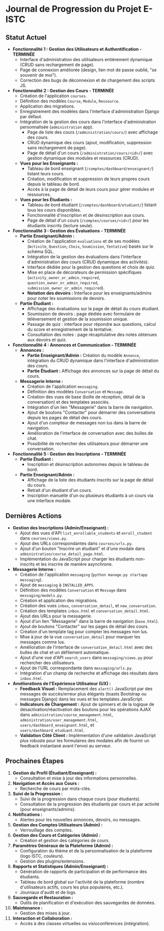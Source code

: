 # Journal de Progression du Projet E-ISTC

## Statut Actuel
- **Fonctionnalité 1 : Gestion des Utilisateurs et Authentification - TERMINÉE**
    - Interface d'administration des utilisateurs entièrement dynamique (CRUD sans rechargement de page).
    - Page de connexion améliorée (design, lien mot de passe oublié, "se souvenir de moi").
    - Correction des bugs de déconnexion et de chargement des scripts JS.
- **Fonctionnalité 2 : Gestion des Cours - TERMINÉE**
    - Création de l'application `courses`.
    - Définition des modèles `Course`, `Module`, `Ressource`.
    - Application des migrations.
    - Enregistrement des modèles dans l'interface d'administration Django par défaut.
    - Intégration de la gestion des cours dans l'interface d'administration personnalisée (`administration` app).
        - Page de liste des cours (`/administration/cours/`) avec affichage des cours.
        - CRUD dynamique des cours (ajout, modification, suppression sans rechargement de page).
        - Page de détail d'un cours (`/administration/cours/<id>/`) avec gestion dynamique des modules et ressources (CRUD).
    - **Vues pour les Enseignants :**
        - Tableau de bord enseignant (`/comptes/dashboard/enseignant/`) listant leurs cours.
        - Création, modification et suppression de leurs propres cours depuis le tableau de bord.
        - Accès à la page de détail de leurs cours pour gérer modules et ressources.
    - **Vues pour les Étudiants :**
        - Tableau de bord étudiant (`/comptes/dashboard/etudiant/`) listant tous les cours disponibles.
        - Fonctionnalité d'inscription et de désinscription aux cours.
        - Page de détail d'un cours (`/comptes/courses/<id>/`) pour les étudiants inscrits (lecture seule).
- **Fonctionnalité 3 : Gestion des Évaluations - TERMINÉE**
    - **Partie Enseignant/Admin :**
        - Création de l'application `evaluations` et de ses modèles (`Activite`, `Question`, `Choix`, `Soumission`, `Tentative`) basés sur le schéma SQL.
        - Intégration de la gestion des évaluations dans l'interface d'administration des cours (CRUD dynamique des activités).
        - Interface dédiée pour la gestion des questions et choix de quiz.
        - Mise en place de décorateurs de permission spécifiques (`activity_owner_or_admin_required`, `question_owner_or_admin_required`, `submission_owner_or_admin_required`).
        - **Notation des devoirs :** Interface pour les enseignants/admins pour noter les soumissions de devoirs.
    - **Partie Étudiant :**
        - Affichage des évaluations sur la page de détail du cours étudiant.
        - Soumission de devoirs : page dédiée avec formulaire de téléversement et gestion de la soumission unique.
        - Passage de quiz : interface pour répondre aux questions, calcul du score et enregistrement de la tentative.
        - Consultation des notes : page récapitulative des notes obtenues aux devoirs et quiz.
- **Fonctionnalité 4 : Annonces et Communication - TERMINÉE**
    - **Annonces :**
        - **Partie Enseignant/Admin :** Création du modèle `Annonce`, intégration du CRUD dynamique dans l'interface d'administration des cours.
        - **Partie Étudiant :** Affichage des annonces sur la page de détail du cours.
    - **Messagerie Interne :**
        - Création de l'application `messaging`.
        - Définition des modèles `Conversation` et `Message`.
        - Création des vues de base (boîte de réception, détail de la conversation) et des templates associés.
        - Intégration d'un lien "Messagerie" dans la barre de navigation.
        - Ajout de boutons "Contacter" pour démarrer des conversations depuis les pages de détail des cours.
        - Ajout d'un compteur de messages non lus dans la barre de navigation.
        - Amélioration de l'interface de conversation avec des bulles de chat.
        - Possibilité de rechercher des utilisateurs pour démarrer une conversation.
- **Fonctionnalité 5 : Gestion des Inscriptions - TERMINÉE**
    - **Partie Étudiant :**
        - Inscription et désinscription autonomes depuis le tableau de bord.
    - **Partie Enseignant/Admin :**
        - Affichage de la liste des étudiants inscrits sur la page de détail du cours.
        - Retrait d'un étudiant d'un cours.
        - Inscription manuelle d'un ou plusieurs étudiants à un cours via une interface modale.

## Dernières Actions
- **Gestion des Inscriptions (Admin/Enseignant) :**
    - Ajout des vues d'API `list_enrollable_students` et `enroll_student` dans `courses/views.py`.
    - Ajout des URLs correspondantes dans `courses/urls.py`.
    - Ajout d'un bouton "Inscrire un étudiant" et d'une modale dans `administration/course_detail_page.html`.
    - Implémentation du JavaScript pour charger les étudiants non-inscrits et les inscrire de manière asynchrone.
- **Messagerie Interne :**
    - Création de l'application `messaging` (`python manage.py startapp messaging`).
    - Ajout de `messaging` à `INSTALLED_APPS`.
    - Définition des modèles `Conversation` et `Message` dans `messaging/models.py`.
    - Création et application des migrations.
    - Création des vues `inbox`, `conversation_detail`, et `new_conversation`.
    - Création des templates `inbox.html` et `conversation_detail.html`.
    - Ajout des URLs pour la messagerie.
    - Ajout d'un lien "Messagerie" dans la barre de navigation (`base.html`).
    - Ajout de boutons "Contacter" sur les pages de détail des cours.
    - Création d'un template tag pour compter les messages non lus.
    - Mise à jour de la vue `conversation_detail` pour marquer les messages comme lus.
    - Amélioration de l'interface de `conversation_detail.html` avec des bulles de chat et un défilement automatique.
    - Ajout d'une vue d'API `search_users` dans `messaging/views.py` pour rechercher des utilisateurs.
    - Ajout de l'URL correspondante dans `messaging/urls.py`.
    - Intégration d'un champ de recherche et affichage des résultats dans `inbox.html`.
- **Améliorations de l'Expérience Utilisateur (UX) :**
    - **Feedback Visuel :** Remplacement des `alert()` JavaScript par des messages de succès/erreur plus élégants (toasts Bootstrap ou messages Django) dans les vues et les templates JavaScript.
    - **Indicateurs de Chargement :** Ajout de spinners et de la logique de désactivation/réactivation des boutons pour les opérations AJAX dans `administration/course_management.html`, `administration/user_management.html`, `users/dashboard_enseignant.html`, et `users/dashboard_etudiant.html`.
    - **Validation Côté Client :** Implémentation d'une validation JavaScript plus robuste pour les formulaires des modales afin de fournir un feedback instantané avant l'envoi au serveur.

## Prochaines Étapes
1.  **Gestion du Profil (Étudiant/Enseignant) :**
    *   Consultation et mise à jour des informations personnelles.
2.  **Navigation et Accès aux Cours :**
    *   Recherche de cours par mots-clés.
3.  **Suivi de la Progression :**
    *   Suivi de la progression dans chaque cours (pour étudiants).
    *   Consultation de la progression des étudiants par cours et par activité (pour enseignants/admins).
4.  **Notifications :**
    *   Alertes pour les nouvelles annonces, devoirs, ou messages.
5.  **Gestion des Comptes Utilisateurs (Admin) :**
    *   Verrouillage des comptes.
6.  **Gestion des Cours et Catégories (Admin) :**
    *   Création et gestion des catégories de cours.
7.  **Paramètres Généraux de la Plateforme (Admin) :**
    *   Configuration du thème et de la personnalisation de la plateforme (logo ISTC, couleurs).
    *   Gestion des plugins/extensions.
8.  **Rapports et Statistiques (Admin/Enseignant) :**
    *   Génération de rapports de participation et de performance des étudiants.
    *   Tableau de bord global sur l'activité de la plateforme (nombre d'utilisateurs actifs, cours les plus populaires, etc.).
    *   Journaux d'audit et de logs.
9.  **Sauvegarde et Restauration :**
    *   Outils de planification et d'exécution des sauvegardes de données.
10. **Maintenance :**
    *   Gestion des mises à jour.
11. **Interaction et Collaboration :**
    *   Accès à des classes virtuelles ou visioconférences (intégration).
